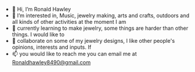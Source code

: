 - 👋 Hi, I’m Ronald Hawley 
- 👀 I’m interested in, Music, jewelry making, arts and crafts, outdoors and all kinds of other activities at the moment I am 
- 🌱 currently learning to make jewelry, some things are harder than other things. I would like to 
- 💞️ collaborate on some of my jewelry designs, I like other people's opinions, interests and inputs. If 
- 📫 you would like to reach me you can email me at Ronaldhawley8490@gmail.com

<!---
Ronaldhawley8490/Ronaldhawley8490 is a ✨ special ✨ repository because its `README.md` (this file) appears on your GitHub profile.
You can click the Preview link to take a look at your changes.
--->
